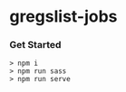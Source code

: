 gregslist-jobs
============

### Get Started

```terminal
> npm i
> npm run sass
> npm run serve
```
